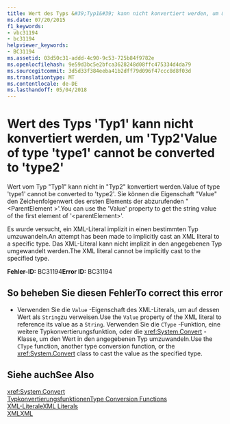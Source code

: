 ```yaml
---
title: Wert des Typs &#39;Typ1&#39; kann nicht konvertiert werden, um &#39;Typ2&#39;
ms.date: 07/20/2015
f1_keywords:
- vbc31194
- bc31194
helpviewer_keywords:
- BC31194
ms.assetid: 03d50c31-addd-4c90-9c53-725b84f9782e
ms.openlocfilehash: 9e59d3bc5e2bfca3628248d08ffc475334d4da79
ms.sourcegitcommit: 3d5d33f384eeba41b2dff79d096f47ccc8d8f03d
ms.translationtype: MT
ms.contentlocale: de-DE
ms.lasthandoff: 05/04/2018
---
```

# <a name="value-of-type-39type139-cannot-be-converted-to-39type239"></a><span data-ttu-id="e7ece-102">Wert des Typs &#39;Typ1&#39; kann nicht konvertiert werden, um &#39;Typ2&#39;</span><span class="sxs-lookup"><span data-stu-id="e7ece-102">Value of type &#39;type1&#39; cannot be converted to &#39;type2&#39;</span></span>
<span data-ttu-id="e7ece-103">Wert vom Typ "Typ1" kann nicht in "Typ2" konvertiert werden.</span><span class="sxs-lookup"><span data-stu-id="e7ece-103">Value of type 'type1' cannot be converted to 'type2'.</span></span> <span data-ttu-id="e7ece-104">Sie können die Eigenschaft "Value" den Zeichenfolgenwert des ersten Elements der abzurufenden "\<ParentElement >'.</span><span class="sxs-lookup"><span data-stu-id="e7ece-104">You can use the 'Value' property to get the string value of the first element of '\<parentElement>'.</span></span>  
  
 <span data-ttu-id="e7ece-105">Es wurde versucht, ein XML-Literal implizit in einen bestimmten Typ umzuwandeln.</span><span class="sxs-lookup"><span data-stu-id="e7ece-105">An attempt has been made to implicitly cast an XML literal to a specific type.</span></span> <span data-ttu-id="e7ece-106">Das XML-Literal kann nicht implizit in den angegebenen Typ umgewandelt werden.</span><span class="sxs-lookup"><span data-stu-id="e7ece-106">The XML literal cannot be implicitly cast to the specified type.</span></span>  
  
 <span data-ttu-id="e7ece-107">**Fehler-ID:** BC31194</span><span class="sxs-lookup"><span data-stu-id="e7ece-107">**Error ID:** BC31194</span></span>  
  
## <a name="to-correct-this-error"></a><span data-ttu-id="e7ece-108">So beheben Sie diesen Fehler</span><span class="sxs-lookup"><span data-stu-id="e7ece-108">To correct this error</span></span>  
  
-   <span data-ttu-id="e7ece-109">Verwenden Sie die `Value` -Eigenschaft des XML-Literals, um auf dessen Wert als `String`zu verweisen.</span><span class="sxs-lookup"><span data-stu-id="e7ece-109">Use the `Value` property of the XML literal to reference its value as a `String`.</span></span> <span data-ttu-id="e7ece-110">Verwenden Sie die `CType` -Funktion, eine weitere Typkonvertierungsfunktion, oder die <xref:System.Convert> -Klasse, um den Wert in den angegebenen Typ umzuwandeln.</span><span class="sxs-lookup"><span data-stu-id="e7ece-110">Use the `CType` function, another type conversion function, or the <xref:System.Convert> class to cast the value as the specified type.</span></span>  
  
## <a name="see-also"></a><span data-ttu-id="e7ece-111">Siehe auch</span><span class="sxs-lookup"><span data-stu-id="e7ece-111">See Also</span></span>  
 <xref:System.Convert>  
 [<span data-ttu-id="e7ece-112">Typkonvertierungsfunktionen</span><span class="sxs-lookup"><span data-stu-id="e7ece-112">Type Conversion Functions</span></span>](../../../visual-basic/language-reference/functions/type-conversion-functions.md)  
 [<span data-ttu-id="e7ece-113">XML-Literale</span><span class="sxs-lookup"><span data-stu-id="e7ece-113">XML Literals</span></span>](../../../visual-basic/language-reference/xml-literals/index.md)  
 [<span data-ttu-id="e7ece-114">XML</span><span class="sxs-lookup"><span data-stu-id="e7ece-114">XML</span></span>](../../../visual-basic/programming-guide/language-features/xml/index.md)
